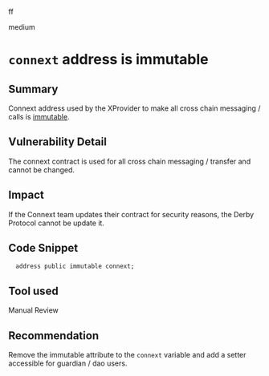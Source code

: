 ff

medium

# `connext` address is immutable

## Summary
Connext address used by the XProvider to make all cross chain messaging / calls is [immutable](https://github.com/sherlock-audit/2023-01-derby/blob/main/derby-yield-optimiser/contracts/XProvider.sol#L17).

## Vulnerability Detail
The connext contract is used for all cross chain messaging / transfer and cannot be changed.

## Impact
If the Connext team updates their contract for security reasons, the Derby Protocol cannot be update it.

## Code Snippet
```solidity
  address public immutable connext;
```

## Tool used

Manual Review

## Recommendation
Remove the immutable attribute to the `connext` variable and add a setter accessible for guardian / dao users.